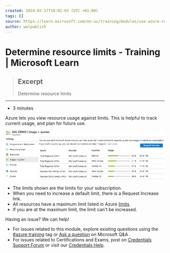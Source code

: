 ```yaml
---
created: 2024-02-17T10:02:03 (UTC +01:00)
tags: []
source: https://learn.microsoft.com/en-us/training/modules/use-azure-resource-manager/8-determine-resource-limits
author: wwlpublish
---
```


# Determine resource limits - Training | Microsoft Learn

> ## Excerpt
> Determine resource limits

---
-   3 minutes

Azure lets you view resource usage against limits. This is helpful to track current usage, and plan for future use.

![Screenshot of the Subscription usage and quotas page. It shows quotas for Network Watchers, Public IP Addresses, Route Tables, and Virtual Networks by their location with the usage numbers by percent used and number of resources.](Determine%20resource%20limits%20-%20Training%20%20Microsoft%20Learn/check-resource-limits-4f522428.png)

-   The limits shown are the limits for your subscription.
-   When you need to increase a default limit, there is a Request Increase link.
-   All resources have a maximum limit listed in Azure [limits](https://learn.microsoft.com/en-us/azure/azure-subscription-service-limits?toc=%2fazure%2fnetworking%2ftoc.json).
-   If you are at the maximum limit, the limit can't be increased.

Having an issue? We can help!

-   For issues related to this module, explore existing questions using the [#azure training](https://aka.ms/azure-fundamentals-qna) tag or [Ask a question](https://aka.ms/qnaaztraining) on Microsoft Q&A .
-   For issues related to Certifications and Exams, post on [Credentials Support Forum](https://aka.ms/pilot-certifications-forums) or visit our [Credentials Help](https://aka.ms/pilot-cert-help).
